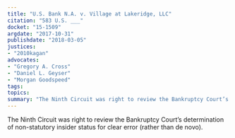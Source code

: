 ```yaml
---
title: "U.S. Bank N.A. v. Village at Lakeridge, LLC"
citation: "583 U.S. ___"
docket: "15-1509"
argdate: "2017-10-31"
publishdate: "2018-03-05"
justices:
- "2010kagan"
advocates:
- "Gregory A. Cross"
- "Daniel L. Geyser"
- "Morgan Goodspeed"
tags:
topics:
summary: "The Ninth Circuit was right to review the Bankruptcy Court’s determination of non-statutory insider status for clear error (rather than de novo)."
---
```

The Ninth Circuit was right to review the Bankruptcy Court’s determination of non-statutory insider status for clear error (rather than de novo).

